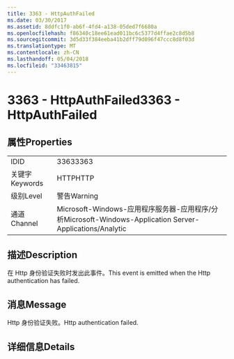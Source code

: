 ```yaml
---
title: 3363 - HttpAuthFailed
ms.date: 03/30/2017
ms.assetid: 8ddfc1f0-ab6f-4fd4-a138-05ded7f6680a
ms.openlocfilehash: f86340c18ee61ead011bc6c5377d4ffae2c8d5b8
ms.sourcegitcommit: 3d5d33f384eeba41b2dff79d096f47ccc8d8f03d
ms.translationtype: MT
ms.contentlocale: zh-CN
ms.lasthandoff: 05/04/2018
ms.locfileid: "33463815"
---
```

# <a name="3363---httpauthfailed"></a><span data-ttu-id="8985c-102">3363 - HttpAuthFailed</span><span class="sxs-lookup"><span data-stu-id="8985c-102">3363 - HttpAuthFailed</span></span>
## <a name="properties"></a><span data-ttu-id="8985c-103">属性</span><span class="sxs-lookup"><span data-stu-id="8985c-103">Properties</span></span>  
  
|||  
|-|-|  
|<span data-ttu-id="8985c-104">ID</span><span class="sxs-lookup"><span data-stu-id="8985c-104">ID</span></span>|<span data-ttu-id="8985c-105">3363</span><span class="sxs-lookup"><span data-stu-id="8985c-105">3363</span></span>|  
|<span data-ttu-id="8985c-106">关键字</span><span class="sxs-lookup"><span data-stu-id="8985c-106">Keywords</span></span>|<span data-ttu-id="8985c-107">HTTP</span><span class="sxs-lookup"><span data-stu-id="8985c-107">HTTP</span></span>|  
|<span data-ttu-id="8985c-108">级别</span><span class="sxs-lookup"><span data-stu-id="8985c-108">Level</span></span>|<span data-ttu-id="8985c-109">警告</span><span class="sxs-lookup"><span data-stu-id="8985c-109">Warning</span></span>|  
|<span data-ttu-id="8985c-110">通道</span><span class="sxs-lookup"><span data-stu-id="8985c-110">Channel</span></span>|<span data-ttu-id="8985c-111">Microsoft-Windows-应用程序服务器-应用程序/分析</span><span class="sxs-lookup"><span data-stu-id="8985c-111">Microsoft-Windows-Application Server-Applications/Analytic</span></span>|  
  
## <a name="description"></a><span data-ttu-id="8985c-112">描述</span><span class="sxs-lookup"><span data-stu-id="8985c-112">Description</span></span>  
 <span data-ttu-id="8985c-113">在 Http 身份验证失败时发出此事件。</span><span class="sxs-lookup"><span data-stu-id="8985c-113">This event is emitted when the Http authentication has failed.</span></span>  
  
## <a name="message"></a><span data-ttu-id="8985c-114">消息</span><span class="sxs-lookup"><span data-stu-id="8985c-114">Message</span></span>  
 <span data-ttu-id="8985c-115">Http 身份验证失败。</span><span class="sxs-lookup"><span data-stu-id="8985c-115">Http authentication failed.</span></span>  
  
## <a name="details"></a><span data-ttu-id="8985c-116">详细信息</span><span class="sxs-lookup"><span data-stu-id="8985c-116">Details</span></span>
